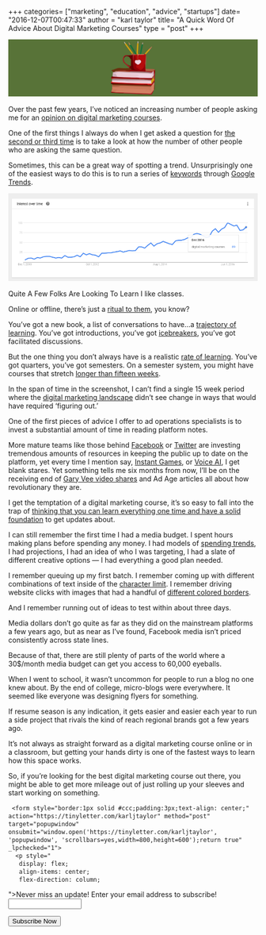+++
categories= ["marketing", "education", "advice", "startups"]
date= "2016-12-07T00:47:33"
author = "karl taylor"
title= "A Quick Word Of Advice About Digital Marketing Courses"
type = "post"
+++

  ![](https://raw.githubusercontent.com/karljtaylor/kjt/blog/content/assets/ac7bc-1h-41k2umuxuct-zwwzgyew.png)  


 Over the past few years, I’ve noticed an increasing number of people asking me for an [opinion on digital marketing courses](https://www.quora.com/Which-is-the-best-digital-marketing-course).

 One of the first things I always do when I get asked a question for [the second or third time](https://medium.com/user-research/never-ask-what-they-want-3-better-questions-to-ask-in-user-interviews-aeddd2a2101e#.idaqrm6ah) is to take a look at how the number of other people who are asking the same question.

 Sometimes, this can be a great way of spotting a trend. Unsurprisingly one of the easiest ways to do this is to run a series of [keywords](https://medium.com/@solviddigital/top-4-keyword-research-analysis-tools-overview-guide-14bf4fc9d0b9#.pq9j3938v) through [Google Trends](https://www.google.com/trends/explore?date=2010-11-06%202016-12-06&q=digital%20marketing%20courses).

  ![](https://raw.githubusercontent.com/karljtaylor/kjt/blog/content/assets/454af-1u2hysh6qvepk8hinqmmerq.png)

 Quite A Few Folks Are Looking To Learn  I like classes.

 Online or offline, there’s just a [ritual to them](https://medium.com/teachersguild/hmw-create-rituals-and-routines-that-establish-a-culture-of-innovation-in-our-classrooms-and-bbde9d872bd9), you know?

 You’ve got a new book, a list of conversations to have…a [trajectory of learning](https://medium.com/@tannerjhunt/tech-skills-required-the-digital-marketing-talent-gap-b037b72d03ff). You’ve got introductions, you’ve got [icebreakers](https://medium.com/@CakeHR/top-50-team-building-games-that-your-employees-would-love-to-play-4e35fb8c039b), you’ve got facilitated discussions.

 But the one thing you don’t always have is a realistic [rate of learning](https://medium.com/full-stack-marketing/rate-of-learning-the-most-valuable-startup-compensation-56dddc17fa42#.qysm7uco8). You’ve got quarters, you’ve got semesters. On a semester system, you might have courses that stretch [longer than fifteen weeks](https://medium.com/@jdunns4/why-do-so-many-online-students-quit-8ba4e066aa6d).

 In the span of time in the screenshot, I can’t find a single 15 week period where the [digital marketing landscape](https://medium.com/@rikwalters/the-evolution-of-digital-marketing-strategy-in-the-enterprise-1b9687a85e09#.oha9332n8) didn’t see change in ways that would have required ‘figuring out.’

 One of the first pieces of advice I offer to ad operations specialists is to invest a substantial amount of time in reading platform notes.

 More mature teams like those behind [Facebook](https://developers.facebook.com/) or [Twitter](https://dev.twitter.com/) are investing tremendous amounts of resources in keeping the public up to date on the platform, yet every time I mention say, [Instant Games](https://developers.facebook.com/blog/post/2016/11/30/instant-games-closed-beta/), or [Voice AI](https://medium.com/@DigitalDefynd/how-is-voice-search-changing-digital-marketing-8d780f001b6b#.1wjrtvz92), I get blank stares. Yet something tells me six months from now, I’ll be on the receiving end of [Gary Vee video shares](https://www.youtube.com/watch?v=jurRswnqgSI&list=PLfA33-E9P7FC0AoARnMLvgFgESJe4_Ngs&index=1) and Ad Age articles all about how revolutionary they are.

 I get the temptation of a digital marketing course, it’s so easy to fall into the trap of [thinking that you can learn everything one time and have a solid foundation](https://medium.com/@DigitalDefynd/why-do-you-need-to-shift-the-focus-from-digital-marketing-to-marketing-in-the-digital-age-c80759f0b93b#.g4gmfub4a) to get updates about.

 I can still remember the first time I had a media budget. I spent hours making plans before spending any money. I had models of [spending trends](https://medium.com/@grapevinelogic/2016-influencer-marketing-budget-trends-7bdf7136a0cf), I had projections, I had an idea of who I was targeting, I had a slate of different creative options — I had everything a good plan needed.

 I remember queuing up my first batch. I remember coming up with different combinations of text inside of the [character limit](http://searchengineland.com/45-characters-adwords-text-ads-now-254659). I remember driving website clicks with images that had a handful of [different colored borders](http://www.adweek.com/socialtimes/how-to-get-tons-of-clicks-on-facebook-ads-images/348986).

 And I remember running out of ideas to test within about three days.

 Media dollars don’t go quite as far as they did on the mainstream platforms a few years ago, but as near as I’ve found, Facebook media isn’t priced consistently across state lines.

 Because of that, there are still plenty of parts of the world where a 30$/month media budget can get you access to 60,000 eyeballs.

 When I went to school, it wasn’t uncommon for people to run a blog no one knew about. By the end of college, micro-blogs were everywhere. It seemed like everyone was designing flyers for something.

 If resume season is any indication, it gets easier and easier each year to run a side project that rivals the kind of reach regional brands got a few years ago.

 It’s not always as straight forward as a digital marketing course online or in a classroom, but getting your hands dirty is one of the fastest ways to learn how this space works.

 So, if you’re looking for the best digital marketing course out there, you might be able to get more mileage out of just rolling up your sleeves and start working on something.


     <form style="border:1px solid #ccc;padding:3px;text-align: center;" action="https://tinyletter.com/karljtaylor" method="post" target="popupwindow" onsubmit="window.open('https://tinyletter.com/karljtaylor', 'popupwindow', 'scrollbars=yes,width=800,height=600');return true" _lpchecked="1">
      <p style="
       display: flex;
       align-items: center;
       flex-direction: column;
   "><label for="tlemail">Never miss an update! Enter your email address to subscribe!</label>
        <input type="text" name="email" id="tlemail" style="
       width: 140px;
   "></p>
      <input type="hidden" value="1" name="embed"><input type="submit" value="Subscribe Now">
   </form>

